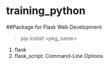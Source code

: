 # training_python

##Package for Flask Web Development

>  pip install <pkg_name>  
1.  flask  
2.   flask_script: Command-Line Options  